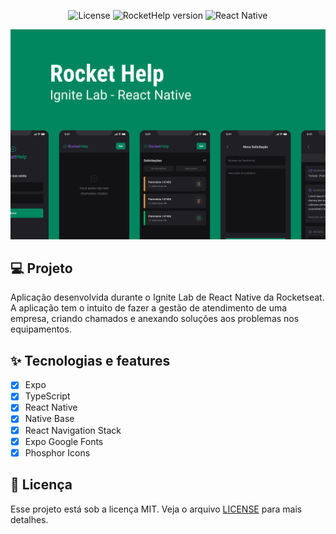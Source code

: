 <p align="center">
  <img alt="License" src="https://img.shields.io/badge/License-MIT-6627cc?style=for-the-badge">

  <img alt="RocketHelp version" src="https://img.shields.io/badge/RocketHelp-v1.0-00875F?style=for-the-badge">

  <img alt="React Native" src="https://img.shields.io/badge/react%20native-%2320232a.svg?style=for-the-badge&logo=react&logoColor=%2361DAFB" />
</p>

![cover](.github/preview.png)

## 💻 Projeto

Aplicação desenvolvida durante o Ignite Lab de React Native da Rocketseat. A aplicação tem o intuito de fazer a gestão de atendimento de uma empresa, criando chamados e anexando soluções aos problemas nos equipamentos.

## ✨ Tecnologias e features

- [x] Expo
- [x] TypeScript
- [x] React Native
- [x] Native Base
- [x] React Navigation Stack
- [x] Expo Google Fonts
- [x] Phosphor Icons

## 📄 Licença

Esse projeto está sob a licença MIT. Veja o arquivo [LICENSE](.github/LICENSE.md) para mais detalhes.
